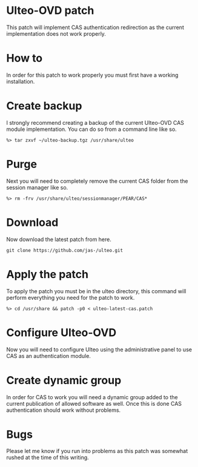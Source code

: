 # Ulteo-OVD patch
This patch will implement CAS authentication redirection as the current implementation does not work properly.

# How to
In order for this patch to work properly you must first have a working installation.

# Create backup
I strongly recommend creating a backup of the current Ulteo-OVD CAS module implementation. You can do so from a command line like so.

```%> tar zxvf ~/ulteo-backup.tgz /usr/share/ulteo```

# Purge
Next you will need to completely remove the current CAS folder from the session manager like so.

```%> rm -frv /usr/share/ulteo/sessionmanager/PEAR/CAS*```

# Download
Now download the latest patch from here.

```git clone https://github.com/jas-/ulteo.git```

# Apply the patch
To apply the patch you must be in the ulteo directory, this command will perform everything you need for the patch to work.

```%> cd /usr/share && patch -p0 < ulteo-latest-cas.patch```

# Configure Ulteo-OVD
Now you will need to configure Ulteo using the administrative panel to use CAS as an authentication module.

# Create dynamic group
In order for CAS to work you will need a dynamic group added to the current publication of allowed software as well. Once this is done CAS authentication should work without problems.

# Bugs
Please let me know if you run into problems as this patch was somewhat rushed at the time of this writing.